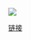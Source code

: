 ![](https://img-blog.csdnimg.cn/20210728133550878.png?x-oss-process=image/watermark,type_ZmFuZ3poZW5naGVpdGk,shadow_10,text_aHR0cHM6Ly9ibG9nLmNzZG4ubmV0L3FxXzM5MTYzMzg3,size_16,color_FFFFFF,t_70)

[链接](https://blog.csdn.net/qq_39163387/article/details/119177454)